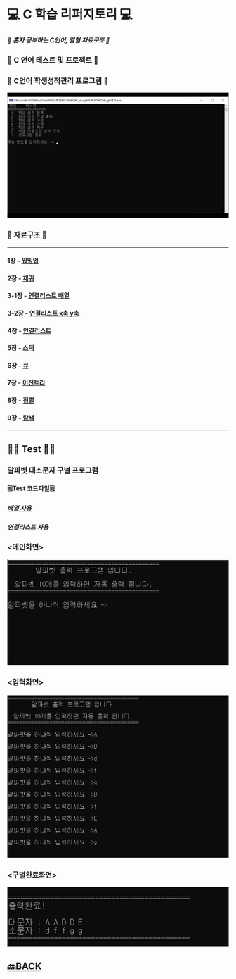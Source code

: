 # 💻 C 학습 리퍼지토리 💻
##### 📖 혼자 공부하는 C언어, 열혈 자료구조 📖

### 📁 C 언어 테스트 및 프로젝트 📁

### 📝 C언어 학생성적관리 프로그램 📝
<img src = https://github.com/XOXOT/C_study/blob/master/C%EA%B8%B0%EB%B3%B8/img/%ED%95%99%EC%83%9D%EC%84%B1%EC%A0%81%EA%B4%80%EB%A6%AC.gif>

### 📁 자료구조 📁
___ 
#### 1장 - [워밍업](https://github.com/XOXOT/C_study/tree/master/%EC%9E%90%EB%A3%8C%EA%B5%AC%EC%A1%B0/Chapter1(%EC%9B%8C%EB%B0%8D%EC%97%85))
#### 2장 - [재귀](https://github.com/XOXOT/C_study/tree/master/%EC%9E%90%EB%A3%8C%EA%B5%AC%EC%A1%B0/Chapter2(%EC%9E%AC%EA%B7%80))
#### 3-1장 - [연결리스트 배열](https://github.com/XOXOT/C_study/tree/master/%EC%9E%90%EB%A3%8C%EA%B5%AC%EC%A1%B0/Chapter3-1(%EC%97%B0%EA%B2%B0%EB%A6%AC%EC%8A%A4%ED%8A%B8%20%EB%B0%B0%EC%97%B4))
#### 3-2장 - [연결리스트 x축 y축](https://github.com/XOXOT/C_study/tree/master/%EC%9E%90%EB%A3%8C%EA%B5%AC%EC%A1%B0/Chapter3-2(%EC%97%B0%EA%B2%B0%EB%A6%AC%EC%8A%A4%ED%8A%B8%20x%EC%B6%95%20y%EC%B6%95))
#### 4장 - [연결리스트](https://github.com/XOXOT/C_study/tree/master/%EC%9E%90%EB%A3%8C%EA%B5%AC%EC%A1%B0/Chapter4(%EC%97%B0%EA%B2%B0%EB%A6%AC%EC%8A%A4%ED%8A%B8))
#### 5장 - [스택](https://github.com/XOXOT/C_study/tree/master/%EC%9E%90%EB%A3%8C%EA%B5%AC%EC%A1%B0/Chapter5(%EC%8A%A4%ED%83%9D))
#### 6장 - [큐](https://github.com/XOXOT/C_study/tree/master/%EC%9E%90%EB%A3%8C%EA%B5%AC%EC%A1%B0/Chapter6(%ED%81%90))
#### 7장 - [이진트리](https://github.com/XOXOT/C_study/tree/master/%EC%9E%90%EB%A3%8C%EA%B5%AC%EC%A1%B0/Chapter7(%EC%9D%B4%EC%A7%84%ED%8A%B8%EB%A6%AC))
#### 8장 - [정렬](https://github.com/XOXOT/C_study/tree/master/%EC%9E%90%EB%A3%8C%EA%B5%AC%EC%A1%B0/Chapter8(%EC%A0%95%EB%A0%AC))
#### 9장 - [탐색](https://github.com/XOXOT/C_study/tree/master/%EC%9E%90%EB%A3%8C%EA%B5%AC%EC%A1%B0/Chapter9(%ED%83%90%EC%83%89)) 
___ 
## ✍🏻 Test ✍🏻
### 알파벳 대소문자 구별 프로그램
#### 🗒Test 코드파일🗒
##### [배열 사용](https://github.com/XOXOT/C_study/blob/master/%EC%9E%90%EB%A3%8C%EA%B5%AC%EC%A1%B0/%ED%8F%89%EA%B0%80/%EB%B0%B0%EC%97%B4%20%EC%82%AC%EC%9A%A9.c)
##### [연결리스트 사용](https://github.com/XOXOT/C_study/blob/master/%EC%9E%90%EB%A3%8C%EA%B5%AC%EC%A1%B0/%ED%8F%89%EA%B0%80/%EC%97%B0%EA%B2%B0%EB%A6%AC%EC%8A%A4%ED%8A%B8%20%EC%82%AC%EC%9A%A9.c)

### <메인화면>
![Test](https://github.com/XOXOT/C_study/blob/master/%EC%9E%90%EB%A3%8C%EA%B5%AC%EC%A1%B0/img/%EB%A9%94%EC%9D%B8%ED%99%94%EB%A9%B4.png)

### <입력화면>
![Test](https://github.com/XOXOT/C_study/blob/master/%EC%9E%90%EB%A3%8C%EA%B5%AC%EC%A1%B0/img/%EC%9E%85%EB%A0%A5%ED%99%94%EB%A9%B4.png)

### <구별완료화면>
![Test](https://github.com/XOXOT/C_study/blob/master/%EC%9E%90%EB%A3%8C%EA%B5%AC%EC%A1%B0/img/%EC%99%84%EB%A3%8C%ED%99%94%EB%A9%B4.png)


## [🔙BACK](https://github.com/XOXOT?tab=repositories)
